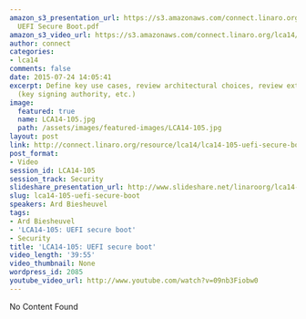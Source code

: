 ```yaml
---
amazon_s3_presentation_url: https://s3.amazonaws.com/connect.linaro.org/lca14/presentations/LCA14-105-
  UEFI Secure Boot.pdf
amazon_s3_video_url: https://s3.amazonaws.com/connect.linaro.org/lca14/videos/03-03-Monday/LCA14-105-+UEFI+secure+boot.mp4
author: connect
categories:
- lca14
comments: false
date: 2015-07-24 14:05:41
excerpt: Define key use cases, review architectural choices, review external dependencies
  (key signing authority, etc.)
image:
  featured: true
  name: LCA14-105.jpg
  path: /assets/images/featured-images/LCA14-105.jpg
layout: post
link: http://connect.linaro.org/resource/lca14/lca14-105-uefi-secure-boot/
post_format:
- Video
session_id: LCA14-105
session_track: Security
slideshare_presentation_url: http://www.slideshare.net/linaroorg/lca14-105-uefisecureboot
slug: lca14-105-uefi-secure-boot
speakers: Ard Biesheuvel
tags:
- Ard Biesheuvel
- 'LCA14-105: UEFI secure boot'
- Security
title: 'LCA14-105: UEFI secure boot'
video_length: '39:55'
video_thumbnail: None
wordpress_id: 2085
youtube_video_url: http://www.youtube.com/watch?v=09nb3Fiobw0
---
```


No Content Found